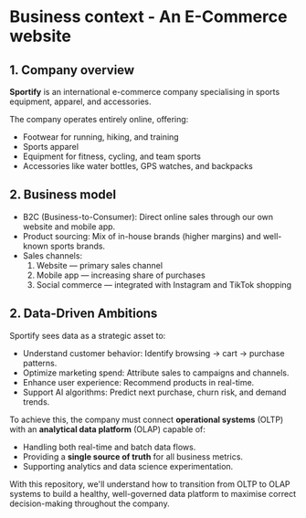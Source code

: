 # Business context - An E-Commerce website 

## 1. Company overview
**Sportify** is an international e-commerce company specialising in sports equipment, apparel, and accessories. 

The company operates entirely online, offering: 
- Footwear for running, hiking, and training
- Sports apparel
- Equipment for fitness, cycling, and team sports
- Accessories like water bottles, GPS watches, and backpacks

## 2. Business model
- B2C (Business-to-Consumer): Direct online sales through our own website and mobile app.
- Product sourcing: Mix of in-house brands (higher margins) and well-known sports brands.
- Sales channels:
    1. Website — primary sales channel
    2. Mobile app — increasing share of purchases
    3. Social commerce — integrated with Instagram and TikTok shopping

## 2. Data-Driven Ambitions
Sportify sees data as a strategic asset to:
- Understand customer behavior: Identify browsing → cart → purchase patterns.
- Optimize marketing spend: Attribute sales to campaigns and channels.
- Enhance user experience: Recommend products in real-time.
- Support AI algorithms: Predict next purchase, churn risk, and demand trends.

To achieve this, the company must connect **operational systems** (OLTP) with an **analytical data platform** (OLAP) capable of:

- Handling both real-time and batch data flows.
- Providing a **single source of truth** for all business metrics.
- Supporting analytics and data science experimentation.

With this repository, we'll understand how to transition from OLTP to OLAP systems to build a healthy, well-governed data platform to maximise correct decision-making throughout the company.
